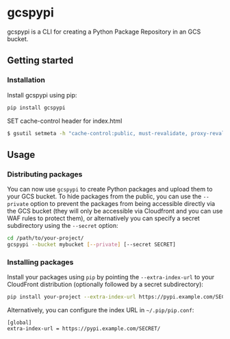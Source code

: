 # gcspypi

gcspypi is a CLI for creating a Python Package Repository in an GCS bucket.


## Getting started

### Installation

Install gcspypi using pip:

```bash
pip install gcspypi
```


SET cache-control header for index.html

```bash
$ gsutil setmeta -h "cache-control:public, must-revalidate, proxy-revalidate, max-age=0" gs://[BUCKET]/index.html
```


## Usage

### Distributing packages

You can now use ``gcspypi`` to create Python packages and upload them to your GCS bucket. 
To hide packages from the public, you can use the ``--private`` option to prevent the packages from 
being accessible directly via the GCS bucket (they will only be accessible via Cloudfront and you can 
use WAF rules to protect them), or alternatively you can specify a secret subdirectory using the ``--secret`` option:

```bash
cd /path/to/your-project/
gcspypi --bucket mybucket [--private] [--secret SECRET]
```


### Installing packages

Install your packages using ``pip`` by pointing the ``--extra-index-url`` to your CloudFront distribution (optionally followed by a secret subdirectory):

```bash
pip install your-project --extra-index-url https://pypi.example.com/SECRET/
```

Alternatively, you can configure the index URL in ``~/.pip/pip.conf``:

```
[global]
extra-index-url = https://pypi.example.com/SECRET/
```

